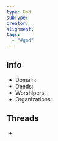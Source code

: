 ```yaml
---
type: God
subType: 
creator: 
alignment: 
tags:
  - "#god"
---
```

## Info
- Domain:
- Deeds:
- Worshipers:
- Organizations:
## Threads
- 